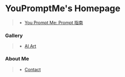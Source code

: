 # YouPromptMe's Homepage

> * [You Prompt Me: Prompt 指南](/you-prompt-me/)

### Gallery

> * [AI Art](/gallery/)

### About Me

> * [Contact](/about-me/)
